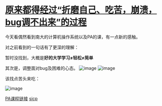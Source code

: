 # [原来都得经过“折磨自己、吃苦，崩溃，bug调不出来”的过程](https://github.com/QiYongchuan/MyGitBlog/issues/4)

今天看偶然看到南大的计算机操作系统以及PA的课，有一点新的感触。

对之前看到的一句话有了更深的理解：

暂时没找到，大概是**好的大学学习≠轻松≠简单**

其次是，调整面对bug及困难的心态。
![image](https://user-images.githubusercontent.com/105039020/233698133-d7ed1333-5292-4fdc-8978-3c83d16c07db.png)
![image](https://user-images.githubusercontent.com/105039020/233696080-6fcf18a4-344d-477c-9928-1d5f4ace8f86.png)

该找点苦头来吃：

![image](https://user-images.githubusercontent.com/105039020/233699619-8212ee1d-1e30-453b-8d31-6599d3b177b8.png)

[PA课程链接](https://nju-projectn.github.io/ics-pa-gitbook/ics2022/FAQ.html)
[sicp](https://nju-sicp.bitbucket.io/2021/)